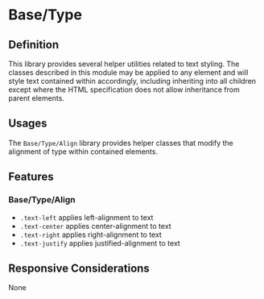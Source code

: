 # Base/Type

## Definition

This library provides several helper utilities related to text styling. The
classes described in this module may be applied to any element and will style
text contained within accordingly, including inheriting into all children
except where the HTML specification does not allow inheritance from parent
elements.

## Usages

The `Base/Type/Align` library provides helper classes that modify the alignment
of type within contained elements.

## Features

### Base/Type/Align

* `.text-left` applies left-alignment to text
* `.text-center` applies center-alignment to text
* `.text-right` applies right-alignment to text
* `.text-justify` applies justified-alignment to text

## Responsive Considerations

None
